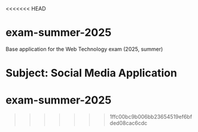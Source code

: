 <<<<<<< HEAD
# exam-summer-2025

Base application for the Web Technology exam (2025, summer)

Subject: Social Media Application
=======
# exam-summer-2025
>>>>>>> 1ffc00bc9b006bb23654519ef6bfded08cac6cdc

